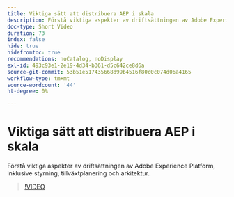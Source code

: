 ```yaml
---
title: Viktiga sätt att distribuera AEP i skala
description: Förstå viktiga aspekter av driftsättningen av Adobe Experience Platform, inklusive styrning, tillväxtplanering och arkitektur.
doc-type: Short Video
duration: 73
index: false
hide: true
hidefromtoc: true
recommendations: noCatalog, noDisplay
exl-id: 493c93e1-2e19-4d34-b361-d5c642ce8d6a
source-git-commit: 53b51e517435668d99b4516f80c0c074d06a4165
workflow-type: tm+mt
source-wordcount: '44'
ht-degree: 0%

---
```


# Viktiga sätt att distribuera AEP i skala

Förstå viktiga aspekter av driftsättningen av Adobe Experience Platform, inklusive styrning, tillväxtplanering och arkitektur.

<!-- 62_S601_3442532_72_key-takeaways-for-deploying-aep-at-scale -->
>[!VIDEO](https://video.tv.adobe.com/v/3458314/?learn=on&enablevpops=true)
